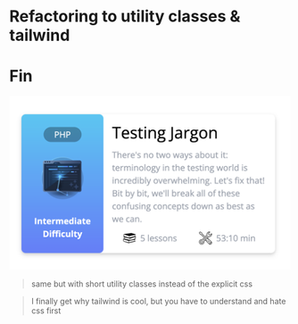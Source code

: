 # Refactoring to utility classes & tailwind

# Fin
![](fin.png)

> same but with short utility classes instead of the explicit css

> I finally get why tailwind is cool, but you have to understand and hate css first
